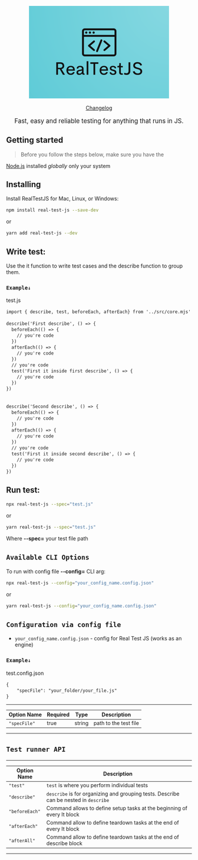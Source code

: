 <p align="center">
  <a href="./logo/logo.png">
    <picture>
      <img alt="RealTestJS" src="./logo/logo.png">
    </picture>    
  </a>
</p>

<p align="center">
  <a href="./CHANGELOG.md">Changelog</a> 
</p>
<p align="center" style="font-size:120%;">
  Fast, easy and reliable testing for anything that runs in JS.
</p>

## Getting started

> Before you follow the steps below, make sure you have the

[Node.js](https://nodejs.org/en/download/) installed _globally_ only your system

## Installing

Install RealTestJS for Mac, Linux, or Windows:

```bash
npm install real-test-js --save-dev
```

or

```bash
yarn add real-test-js --dev
```

## Write test:

Use the it function to write test cases and the describe function to group them.

### `Example↓`

test.js

```
import { describe, test, beforeEach, afterEach} from '../src/core.mjs'

describe('First describe', () => {
  beforeEach(() => {
    // you're code
  })
  afterEach(() => {
    // you're code
  })
  // you're code
  test('First it inside first describe', () => {
    // you're code
  })
})


describe('Second describe', () => {
  beforeEach(() => {
    // you're code
  })
  afterEach(() => {
    // you're code
  })
  // you're code
  test('First it inside second describe', () => {
    // you're code
  })
})
```

## Run test:

```bash
npx real-test-js --spec="test.js"
```

or

```bash
yarn real-test-js --spec="test.js"
```

Where **--spec=** your test file path

## `Available CLI Options`

To run with config file **--config=** CLI arg:

```bash
npx real-test-js --config="your_config_name.config.json"
```

or

```bash
yarn real-test-js --config="your_config_name.config.json"
```

## `Configuration via config file`

- `your_config_name.config.json` - config for Real Test JS (works as an engine)

### `Example↓`

test.config.json

```
{
    "specFile": "your_folder/your_file.js"
}
```

---

| Option Name  | Required | Type   | Description           |
| ------------ | -------- | ------ | --------------------- |
| `"specFile"` | true     | string | path to the test file |

---

## `Test runner API`

---

| Option Name    | Description                                                                           |
| -------------- | ------------------------------------------------------------------------------------- |
| `"test"`       | `test` is where you perform individual tests                                          |
| `"describe"`   | `describe` is for organizing and grouping tests. Describe can be nested in `describe` |
| `"beforeEach"` | Command allows to define setup tasks at the beginning of every It block               |
| `"afterEach"`  | Command allow to define teardown tasks at the end of every It block                   |
| `"afterAll"`   | Command allow to define teardown tasks at the end of describe block                   |

---
